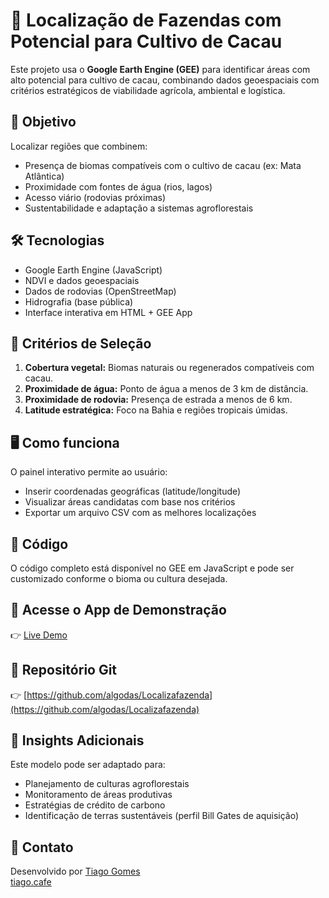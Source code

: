 # 🌱 Localização de Fazendas com Potencial para Cultivo de Cacau

Este projeto usa o **Google Earth Engine (GEE)** para identificar áreas com alto potencial para cultivo de cacau, combinando dados geoespaciais com critérios estratégicos de viabilidade agrícola, ambiental e logística.

## 🚀 Objetivo

Localizar regiões que combinem:
- Presença de biomas compatíveis com o cultivo de cacau (ex: Mata Atlântica)
- Proximidade com fontes de água (rios, lagos)
- Acesso viário (rodovias próximas)
- Sustentabilidade e adaptação a sistemas agroflorestais

## 🛠️ Tecnologias

- Google Earth Engine (JavaScript)
- NDVI e dados geoespaciais
- Dados de rodovias (OpenStreetMap)
- Hidrografia (base pública)
- Interface interativa em HTML + GEE App

## 📍 Critérios de Seleção

1. **Cobertura vegetal:** Biomas naturais ou regenerados compatíveis com cacau.
2. **Proximidade de água:** Ponto de água a menos de 3 km de distância.
3. **Proximidade de rodovia:** Presença de estrada a menos de 6 km.
4. **Latitude estratégica:** Foco na Bahia e regiões tropicais úmidas.

## 🖥️ Como funciona

O painel interativo permite ao usuário:
- Inserir coordenadas geográficas (latitude/longitude)
- Visualizar áreas candidatas com base nos critérios
- Exportar um arquivo CSV com as melhores localizações

## 📂 Código

O código completo está disponível no GEE em JavaScript e pode ser customizado conforme o bioma ou cultura desejada.

## 🔗 Acesse o App de Demonstração

👉 [Live Demo](http://164.152.33.142/cacau_rodovia.html)

## 📎 Repositório Git

👉 [https://github.com/algodas/Localizafazenda](https://github.com/algodas/Localizafazenda)

## 🧠 Insights Adicionais

Este modelo pode ser adaptado para:
- Planejamento de culturas agroflorestais
- Monitoramento de áreas produtivas
- Estratégias de crédito de carbono
- Identificação de terras sustentáveis (perfil Bill Gates de aquisição)

## 📧 Contato

Desenvolvido por [Tiago Gomes](https://www.linkedin.com/in/algodas/)  
[tiago.cafe](https://www.tiago.cafe)
